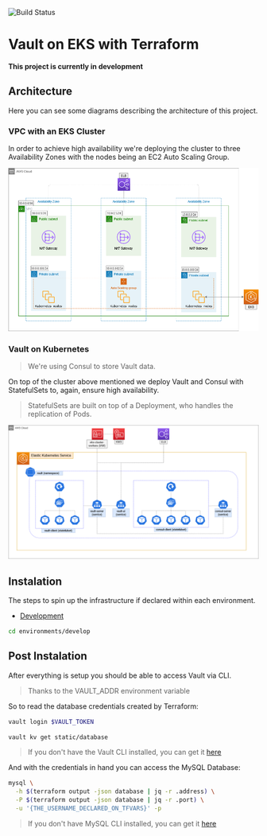 ![Build Status](https://github.com/adiffpirate/vault-eks-terraform/actions/workflows/ci_pipeline.yaml/badge.svg)

# Vault on EKS with Terraform

**This project is currently in development**

## Architecture

Here you can see some diagrams describing the architecture of this project.

### VPC with an EKS Cluster

In order to achieve high availability we're deploying the cluster to three Availability Zones
with the nodes being an EC2 Auto Scaling Group.

![VPC with an EKS Cluster](img/eks_and_vpc.png)

### Vault on Kubernetes

> We're using Consul to store Vault data.

On top of the cluster above mentioned we deploy Vault and Consul with StatefulSets
to, again, ensure high availability.

> StatefulSets are built on top of a Deployment, who handles the replication of Pods.

![Vault on Kubernetes](img/vault_k8s.png)

## Instalation

The steps to spin up the infrastructure if declared within each environment.

  - [Development](environments/develop)
```sh
cd environments/develop
```

## Post Instalation

After everything is setup you should be able to access Vault via CLI.

> Thanks to the VAULT_ADDR environment variable

So to read the database credentials created by Terraform:

```sh
vault login $VAULT_TOKEN
```
```sh
vault kv get static/database
```

> If you don't have the Vault CLI installed,
> you can get it [here](https://www.vaultproject.io/docs/install)

And with the credentials in hand you can access the MySQL Database:
```sh
mysql \
  -h $(terraform output -json database | jq -r .address) \
  -P $(terraform output -json database | jq -r .port) \
  -u '{THE_USERNAME_DECLARED_ON_TFVARS}' -p
```

> If you don't have MySQL CLI installed,
> you can get it [here](https://dev.mysql.com/doc/mysql-shell/8.0/en/mysql-shell-install.html)
